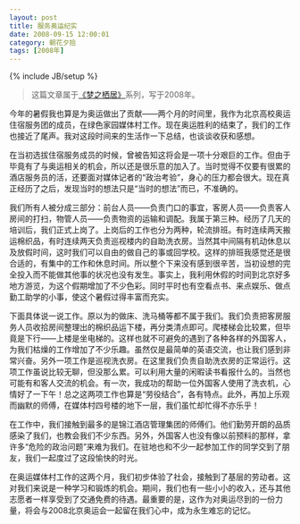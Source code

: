 ```yaml
---
layout: post
title: 服务奥运纪实
date: 2008-09-15 12:00:01
category: 朝花夕拾
tags: [2008年]
---
```

{% include JB/setup %}

> 这篇文章属于[《梦之栖居》](/posts/where-the-dreams-reside/)系列，写于2008年。
	
<!--more-->

今年的暑假我也算是为奥运做出了贡献——两个月的时间里，我作为北京高校奥运住宿服务团的成员，在绿色家园媒体村工作。现在奥运胜利的结束了，我们的工作也接近了尾声。我对这段时间来的生活作一下总结，也谈谈收获和感想。

在当初选拔住宿服务成员的时候，曾被告知这将会是一项十分艰巨的工作。但由于毕竟有了与奥运相关的机会，所以还是很乐意的加入了。当时觉得不仅要有很累的酒店服务员的活，还要面对媒体记者的“政治考验”，身心的压力都会很大。现在真正经历了之后，发现当时的想法只是“当时的想法”而已，不准确的。

我们所有人被分成三部分：前台人员——负责门口的事宜，客房人员——负责客人房间的打扫，物管人员——负责物资的运输和调配。我属于第三种。经历了几天的培训后，我们正式上岗了。上岗后的工作也分为两种，轮流排班。有时连续两天搬运棉织品，有时连续两天负责巡视楼内的自助洗衣房。当然其中间隔有机动休息以及放假时间，这时我们可以自由的做自己的事或回学校。这样的排班我感觉还是很合适的，有集中的工作和休息时间。所以整个下来没有感到很辛苦，当初设想的完全投入而不能做其他事的状况也没有发生。事实上，我利用休假的时间到北京好多地方游览，为这个假期增加了不少色彩。同时平时也有空看点书、来点娱乐、做点勤工助学的小事，使这个暑假过得丰富而充实。

下面具体说一说工作。原以为的做床、洗马桶等都不属于我们。我们负责把客房服务人员收拾房间整理出的棉织品运下楼，再分类清点即可。爬楼梯会比较累，但毕竟是下行——上楼是坐电梯的。这样也就不可避免的遇到了各种各样的外国客人，为我们枯燥的工作增加了不少乐趣。虽然仅是最简单的英语交流，也让我们感到非常兴奋。另外一项工作是巡视洗衣房。在这里我们负责自助洗衣房的正常运行。这项工作虽说比较无聊，但没那么累。可以利用大量的闲暇读书看报什么的。当然也可能有和客人交流的机会。有一次，我成功的帮助一位外国客人使用了洗衣机，心情好了一下午！总之这两项工作也算是“劳役结合”，各有特点。此外，再加上乐观而幽默的师傅，在媒体村四号楼的地下一层，我们虽忙却忙得不亦乐乎！

在工作中，我们接触到最多的是锦江酒店管理集团的师傅们。他们勤劳开朗的品质感染了我们，也教会我们不少东西。另外，外国客人也没有像以前预料的那样，拿许多“危险的政治问题”来难为我们。在驻地也和不少一起参加工作的同学交到了朋友，我们一起度过了这段愉快的时光。

在奥运媒体村工作的这两个月，我们初步体验了社会，接触到了基层的劳动者。这对我们来说是一种学习和锻炼的机会。期间，我们也有一些小小的收入，还与其他志愿者一样享受到了交通免费的待遇。最重要的是，这作为对奥运尽到的一份力量，将会与2008北京奥运会一起留在我们心中，成为永生难忘的记忆。
